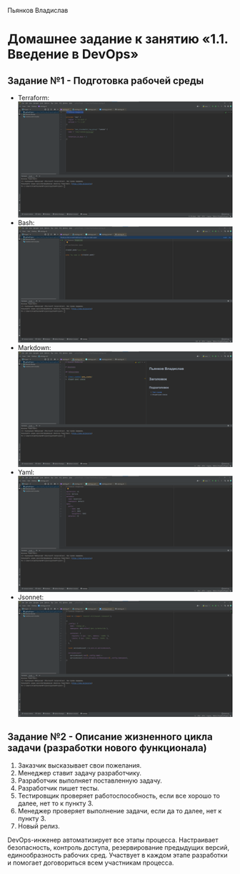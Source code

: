 Пьянков Владислав
# Домашнее задание к занятию «1.1. Введение в DevOps»
## Задание №1 - Подготовка рабочей среды
- Terraform: ![Terraform](terraform.png)
- Bash: ![bash](bash.png)
- Markdown: ![markdown](markdown.png)
- Yaml: ![Yaml](yaml.png)
- Jsonnet: ![Jsonnet](jsonnet.png)
## Задание №2 - Описание жизненного цикла задачи (разработки нового функционала)
1. Заказчик высказывает свои пожелания.
2. Менеджер ставит задачу разработчику.
3. Разработчик выполняет поставленную задачу.
4. Разработчик пишет тесты.
5. Тестировщик проверяет работоспособность, если все хорошо то далее, нет то к пункту 3.
6. Менеджер проверяет выполнение задачи, если да то далее, нет к пункту 3.
7. Новый релиз.

DevOps-инженер автоматизирует все этапы процесса. Настраивает безопасность, контроль доступа,
резервирование предыдущих версий, единообразность рабочих сред.
Участвует в каждом этапе разработки и помогает договориться всем участникам процесса.
